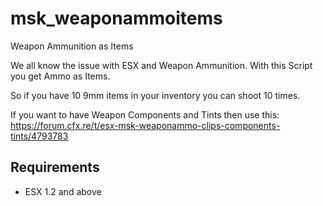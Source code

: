 # msk_weaponammoitems
Weapon Ammunition as Items

We all know the issue with ESX and Weapon Ammunition. With this Script you get Ammo as Items.

So if you have 10 9mm items in your inventory you can shoot 10 times.

If you want to have Weapon Components and Tints then use this: https://forum.cfx.re/t/esx-msk-weaponammo-clips-components-tints/4793783

## Requirements
* ESX 1.2 and above